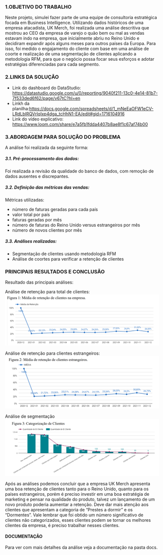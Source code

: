### 1.OBJETIVO DO TRABALHO 

Neste projeto, simulei fazer parte de uma equipe de consultoria estratégica focada em 
Business Intelligence. Utilizando dados históricos de uma empresa atacadista, UK Merch, foi 
realizada uma análise descritiva que mostrou ao CEO da empresa de varejo o quão bem ou mal as 
vendas estavam indo na empresa, que inicialmente abriu no Reino Unido e decidiram expandir 
após alguns meses para outros países da Europa. Para isso, foi medido o engajamento do cliente 
com base em uma análise de coorte e realização de uma segmentação de clientes aplicando 
a metodologia RFM, para que o negócio possa focar seus esforços e adotar estratégias 
diferenciadas para cada segmento. 


###  2.LINKS DA SOLUÇÃO
* Link do dashboard do DataStudio: https://datastudio.google.com/u/0/reporting/9040f211-13c0-4e14-81b7-7f533ded6f62/page/v67tC?hl=en
*  Linkh da planilha:https://docs.google.com/spreadsheets/d/1_mNeEaOFW1eCV-LRdLbIRQVrlqIxp4dga_tcHhN1-EA/edit#gid=1716104916
* Link do vídeo explicativo: https://www.loom.com/share/e7a5fb1fdda4407b8ae8f1c67af74b00


###  3.ABORDAGEM PARA SOLUÇÃO DO PROBLEMA
A análise foi realizada da seguinte forma:

##### 3.1. Pré-processamento dos dados: 
Foi realizada a revisão da qualidade do banco de dados, com remoção de dados ausentes e discrepantes.

##### 3.2. Definição das métricas das vendas: 
Métricas utilizadas: 
* número de faturas geradas para cada país
* valor total por país
* faturas geradas por mês
* número de faturas do Reino Unido versus estrangeiros por mês
* número de novos clientes por mês

##### 3.3. Análises realizadas:
* Segmentação de clientes usando metodologia RFM
* Análise de coortes para verificar a retenção de clientes



### PRINCIPAIS RESULTADOS E CONCLUSÃO
Resultado das principais análises:

Análise de retenção para total de clientes:
<img src="/imagens/media_retencia_clientes_total.png"/>

Análise de retenção para clientes estrangeiros:
<img src="/imagens/media_retencia_clientes_estrangeiros.png"/>

Análise de segmentação
<img src="/imagens/analise_retencao.png"/>


Após as análises podemos concluir que a empresa UK Merch apresenta uma boa retenção de clientes tanto para o Reino Unido, quanto para os países estrangeiros, porém é preciso investir em uma boa estratégia de marketing e pensar na qualidade do produto, talvez um lançamento de um novo produto poderia aumentar a retenção. Deve dar mais atenção aos clientes que apresentam a categoria de “Prestes a dormir” e os “Dormentes”. Vale lembrar que foi obtido um número significativo de clientes não categorizados, esses clientes podem se tornar os melhores clientes da empresa, é preciso trabalhar nesses clientes.


#### DOCUMENTAÇÃO
Para ver com mais detalhes da análise veja a documentação na pasta docs.




